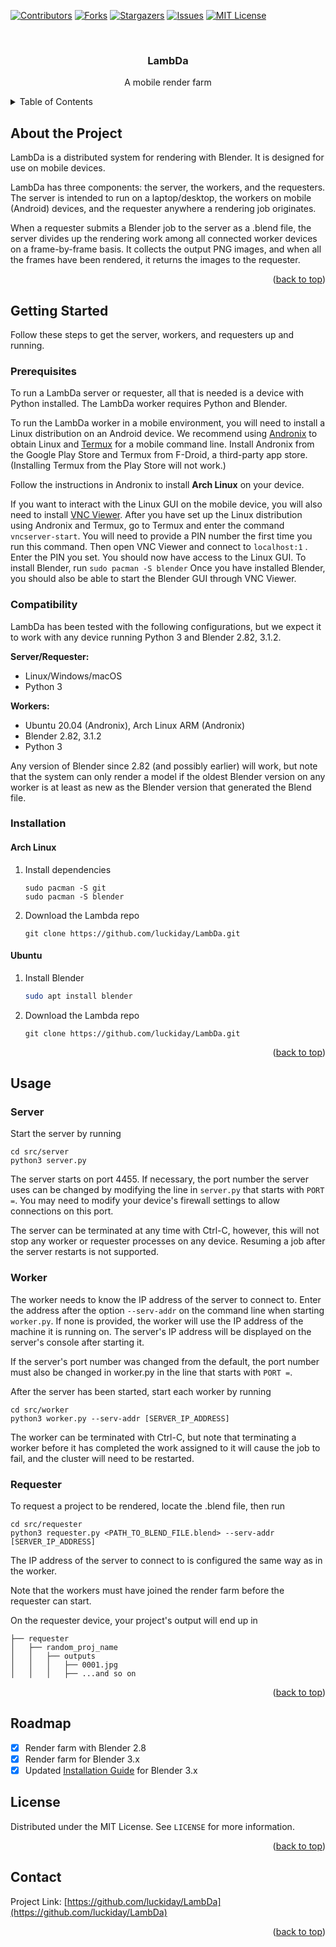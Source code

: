 <div id="top"></div>
<!--
*** Thanks for checking out the Best-README-Template. If you have a suggestion
*** that would make this better, please fork the repo and create a pull request
*** or simply open an issue with the tag "enhancement".
*** Don't forget to give the project a star!
*** Thanks again! Now go create something AMAZING! :D
-->



<!-- PROJECT SHIELDS -->
<!--
*** I'm using markdown "reference style" links for readability.
*** Reference links are enclosed in brackets [ ] instead of parentheses ( ).
*** See the bottom of this document for the declaration of the reference variables
*** for contributors-url, forks-url, etc. This is an optional, concise syntax you may use.
*** https://www.markdownguide.org/basic-syntax/#reference-style-links
-->
[![Contributors][contributors-shield]][contributors-url]
[![Forks][forks-shield]][forks-url]
[![Stargazers][stars-shield]][stars-url]
[![Issues][issues-shield]][issues-url]
[![MIT License][license-shield]][license-url]



<!-- PROJECT LOGO -->
<br />
<div align="center">
  <!-- <a href="https://github.com/luckiday/LambDa">
    <img src="images/logo.png" alt="Logo" width="80" height="80">
  </a> -->

<h3 align="center">LambDa</h3>

  <p align="center">
    A mobile render farm
    <br />
    <!-- <a href="https://github.com/luckiday/LambDa"><strong>Explore the docs »</strong></a>
    <br />
    <br />
    <a href="https://github.com/luckiday/LambDa">View Demo</a>
    ·
    <a href="https://github.com/luckiday/LambDa/issues">Report Bug</a>
    ·
    <a href="https://github.com/luckiday/LambDa/issues">Request Feature</a> -->
  </p>
</div>



<!-- TABLE OF CONTENTS -->
<details>
  <summary>Table of Contents</summary>
  <ol>
    <li>
      <a href="#about-the-project">About the Project</a>
      <!-- <ul>
        <li><a href="#built-with">Built With</a></li>
      </ul> -->
    </li>
    <li>
      <a href="#getting-started">Getting Started</a>
      <ul>
        <li><a href="#prerequisites">Prerequisites</a></li>
        <li><a href="#compatibility">Compatibility</a></li>
        <li><a href="#installation">Installation</a></li>
      </ul>
    </li>
    <li><a href="#usage">Usage</a></li>
    <!-- <li><a href="#roadmap">Roadmap</a></li>
    <li><a href="#contributing">Contributing</a></li> -->
    <li><a href="#license">License</a></li>
    <li><a href="#contact">Contact</a></li>
    <!-- <li><a href="#acknowledgments">Acknowledgments</a></li> -->
  </ol>
</details>



<!-- ABOUT THE PROJECT -->

## About the Project

LambDa is a distributed system for rendering with Blender. It is designed for use on mobile devices.

LambDa has three components: the server, the workers, and the requesters. The server is intended to run on a
laptop/desktop, the workers on mobile (Android) devices, and the requester anywhere a rendering job originates.

When a requester submits a Blender job to the server as a .blend file, the server divides up the rendering work among
all connected worker devices on a frame-by-frame basis. It collects the output PNG images, and when all the frames have
been rendered, it returns the images to the requester.

<!-- [![Product Name Screen Shot][product-screenshot]](https://example.com)

Here's a blank template to get started: To avoid retyping too much info. Do a search and replace with your text editor 
for the following: `github_username`, `repo_name`, `email_client`, `email`, `project_title`, `project_description` -->

<p align="right">(<a href="#top">back to top</a>)</p>




<!-- GETTING STARTED -->

## Getting Started

Follow these steps to get the server, workers, and requesters up and running.

### Prerequisites

To run a LambDa server or requester, all that is needed is a device with Python installed. The LambDa worker requires
Python and Blender.

To run the LambDa worker in a mobile environment, you will need to install a Linux distribution on an Android device. We
recommend using [Andronix](https://play.google.com/store/apps/details?id=studio.com.techriz.andronix&hl=en_US&gl=US) to
obtain Linux and [Termux](https://f-droid.org/en/packages/com.termux/) for a mobile command line. Install Andronix from
the Google Play Store and Termux from F-Droid, a third-party app store. (Installing Termux from the Play Store will not
work.)

Follow the instructions in Andronix to install **Arch Linux** on your device.

<!-- We have also tested LambDa on Ubuntu, however, recent versions of Blender (3+) are not available from the Ubuntu package
manager. -->

If you want to interact with the Linux GUI on the mobile device, you will also need to
install [VNC Viewer](https://play.google.com/store/apps/details?id=com.realvnc.viewer.android&hl=en_US&gl=US). After you
have set up the Linux distribution using Andronix and Termux, go to Termux and enter the command `vncserver-start`. You
will need to provide a PIN number the first time you run this command. Then open VNC Viewer and connect to `localhost:1`
. Enter the PIN you set. You should now have access to the Linux GUI.
To install Blender, run
`sudo pacman -S blender`
Once you have installed Blender, you should also
be able to start the Blender GUI through VNC Viewer.

### Compatibility

LambDa has been tested with the following configurations, but we expect it to work with any device running Python 3 and
Blender 2.82, 3.1.2.

**Server/Requester:**

* Linux/Windows/macOS
* Python 3

**Workers:**

* Ubuntu 20.04 (Andronix), Arch Linux ARM (Andronix)
* Blender 2.82, 3.1.2
* Python 3

Any version of Blender since 2.82 (and possibly earlier) will work, but note that the system can only render a model if
the oldest Blender version on any worker is at least as new as the Blender version that generated the Blend file.

### Installation

#### Arch Linux

1. Install dependencies
    ```
    sudo pacman -S git
    sudo pacman -S blender
    ```

2. Download the Lambda repo
    ```
    git clone https://github.com/luckiday/LambDa.git
    ```

#### Ubuntu

1. Install Blender
    ```sh
    sudo apt install blender
    ```

2. Download the Lambda repo
    ```
    git clone https://github.com/luckiday/LambDa.git
    ```

<p align="right">(<a href="#top">back to top</a>)</p>



<!-- USAGE EXAMPLES -->

## Usage

<!-- Use this space to show useful examples of how a project can be used. Additional screenshots, code examples and 
demos work well in this space. You may also link to more resources. -->

### Server

Start the server by running

```
cd src/server
python3 server.py
```

The server starts on port 4455. If necessary, the port number the server uses can be changed by modifying the line
in `server.py` that starts with `PORT =`. You may need to modify your device's firewall settings to allow connections on
this port.

The server can be terminated at any time with Ctrl-C, however, this will not stop any worker or requester processes on
any device. Resuming a job after the server restarts is not supported.

### Worker

The worker needs to know the IP address of the server to connect to. Enter the address after the option `--serv-addr` on
the command line when starting `worker.py`. If none is provided, the worker will use the IP address of the machine it is
running on. The server's IP address will be displayed on the server's console after starting it.

If the server's port number was changed from the default, the port number must also be changed in worker.py in the line
that starts with `PORT =`.

After the server has been started, start each worker by running

```
cd src/worker
python3 worker.py --serv-addr [SERVER_IP_ADDRESS]
```

The worker can be terminated with Ctrl-C, but note that terminating a worker before it has completed the work assigned
to it will cause the job to fail, and the cluster will need to be restarted.

### Requester

To request a project to be rendered, locate the .blend file, then run

```
cd src/requester
python3 requester.py <PATH_TO_BLEND_FILE.blend> --serv-addr [SERVER_IP_ADDRESS]
```

The IP address of the server to connect to is configured the same way as in the worker.

Note that the workers must have joined the render farm before the requester can start.

On the requester device, your project's output will end up in

```
├── requester
│   ├── random_proj_name
│   │   ├── outputs
│   │   │   ├── 0001.jpg
│   │   │   ├── ...and so on
```

<!-- _For more examples, please refer to the [Documentation](https://example.com)_ -->

<p align="right">(<a href="#top">back to top</a>)</p>



<!-- ROADMAP -->

## Roadmap

- [x] Render farm with Blender 2.8
- [x] Render farm for Blender 3.x
- [x] Updated [Installation Guide](doc/instruction.md) for Blender 3.x

<!-- See the [open issues](https://github.com/luckiday/LambDa/issues) for a full list of proposed features (and known issues).

 <p align="right">(<a href="#top">back to top</a>)</p> -->



<!-- CONTRIBUTING -->
<!-- ## Contributing

Contributions are what make the open source community such an amazing place to learn, inspire, and create. Any contributions you make are **greatly appreciated**.

If you have a suggestion that would make this better, please fork the repo and create a pull request. You can also simply open an issue with the tag "enhancement".
Don't forget to give the project a star! Thanks again!

1. Fork the Project
2. Create your Feature Branch (`git checkout -b feature/AmazingFeature`)
3. Commit your Changes (`git commit -m 'Add some AmazingFeature'`)
4. Push to the Branch (`git push origin feature/AmazingFeature`)
5. Open a Pull Request -->

<!-- <p align="right">(<a href="#top">back to top</a>)</p> -->



<!-- LICENSE -->

## License

Distributed under the MIT License. See `LICENSE` for more information.

<p align="right">(<a href="#top">back to top</a>)</p>



<!-- CONTACT -->

## Contact

<!-- Your Name - email@email_client.com -->

Project Link: [https://github.com/luckiday/LambDa](https://github.com/luckiday/LambDa)

<p align="right">(<a href="#top">back to top</a>)</p>



<!-- ACKNOWLEDGMENTS -->
<!-- ## Acknowledgments

* []()
* []()
* []()

<p align="right">(<a href="#top">back to top</a>)</p> -->



<!-- MARKDOWN LINKS & IMAGES -->
<!-- https://www.markdownguide.org/basic-syntax/#reference-style-links -->

[contributors-shield]: https://img.shields.io/github/contributors/luckiday/LambDa.svg?style=for-the-badge

[contributors-url]: https://github.com/luckiday/LambDa/graphs/contributors

[forks-shield]: https://img.shields.io/github/forks/luckiday/LambDa.svg?style=for-the-badge

[forks-url]: https://github.com/luckiday/LambDa/network/members

[stars-shield]: https://img.shields.io/github/stars/luckiday/LambDa.svg?style=for-the-badge

[stars-url]: https://github.com/luckiday/LambDa/stargazers

[issues-shield]: https://img.shields.io/github/issues/luckiday/LambDa.svg?style=for-the-badge

[issues-url]: https://github.com/luckiday/LambDa/issues

[license-shield]: https://img.shields.io/github/license/luckiday/LambDa.svg?style=for-the-badge

[license-url]: https://github.com/luckiday/LambDa/blob/master/LICENSE.txt

[product-screenshot]: images/screenshot.png